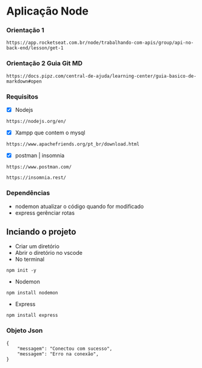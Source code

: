 # Aplicação Node
### Orientação 1
```
https://app.rocketseat.com.br/node/trabalhando-com-apis/group/api-no-back-end/lesson/get-1
```
### Orientação 2 Guia Git MD
```
https://docs.pipz.com/central-de-ajuda/learning-center/guia-basico-de-markdown#open
```
### Requisitos
* [x] Nodejs
```
https://nodejs.org/en/
```

* [x] Xampp que contem o mysql
```
https://www.apachefriends.org/pt_br/download.html
```
* [x] postman | insomnia
```
https://www.postman.com/
```
```
https://insomnia.rest/
```

### Dependências
* nodemon atualizar o código quando for modificado
* express gerênciar rotas

## Inciando o projeto
* Criar um diretório
* Abrir o diretório no vscode
* No terminal
```
npm init -y
```

* Nodemon
```
npm install nodemon
```

* Express
```
npm install express
```

### Objeto Json
~~~
{
    "messagem": "Conectou com sucesso",
    "messagem": "Erro na conexão",
}
~~~